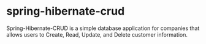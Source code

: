 # spring-hibernate-crud
Spring-Hibernate-CRUD is a simple database application for companies that allows users to Create, Read, Update, and Delete customer information.
